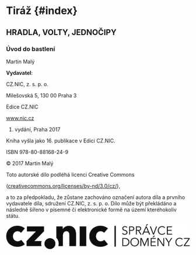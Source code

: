 # Tiráž {#index}

## HRADLA, VOLTY, JEDNOČIPY

### Úvod do bastlení

Martin Malý





**Vydavatel**:

CZ.NIC, z. s. p. o.

Milešovská 5, 130 00 Praha 3

Edice CZ.NIC

www.nic.cz



1. vydání, Praha 2017

Kniha vyšla jako 16. publikace v Edici CZ.NIC.

ISBN 978-80-88168-24-9

© 2017 Martin Malý

Toto autorské dílo podléhá licenci Creative Commons

\([creativecommons.org/licenses/by-nd/3.0/cz/](http://creativecommons.org/licenses/by-nd/3.0/cz/)\),

a to za předpokladu, že zůstane zachováno označení autora díla a prvního vydavatele díla, sdružení CZ.NIC, z. s. p. o. Dílo může být překládáno a následně šířeno v písemné či elektronické formě na území kteréhokoliv státu.

![logo-cz-nic.png](./images/000418.png)





